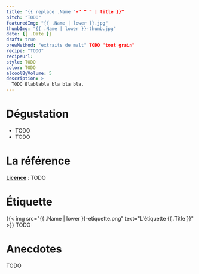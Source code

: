 ```yaml
---
title: "{{ replace .Name "-" " " | title }}"
pitch: "TODO"
featuredImg: "{{ .Name | lower }}.jpg"
thumbImg: "{{ .Name | lower }}-thumb.jpg"
date: {{ .Date }}
draft: true
brewMethod: "extraits de malt" TODO "tout grain"
recipe: "TODO"
recipeUrl: 
style: TODO
color: TODO
alcoolByVolume: 5
description: >
  TODO Blablabla bla bla bla.
---
```


# Dégustation

- TODO
- TODO

# La référence

**[Licence](link-to-wikipedia "tooltip")** : TODO
# Étiquette

{{< img src="{{ .Name | lower }}-etiquette.png" text="L'étiquette {{ .Title }}" >}}
TODO

# Anecdotes

TODO
